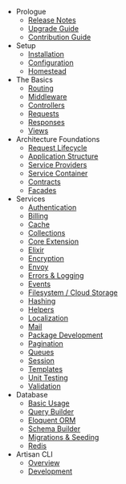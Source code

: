 - Prologue
    - [Release Notes](/docs/{{version}}/releases)
    - [Upgrade Guide](/docs/{{version}}/upgrade)
    - [Contribution Guide](/docs/{{version}}/contributions)
- Setup
    - [Installation](/docs/{{version}}/installation)
    - [Configuration](/docs/{{version}}/configuration)
    - [Homestead](/docs/{{version}}/homestead)
- The Basics
    - [Routing](/docs/{{version}}/routing)
    - [Middleware](/docs/{{version}}/middleware)
    - [Controllers](/docs/{{version}}/controllers)
    - [Requests](/docs/{{version}}/requests)
    - [Responses](/docs/{{version}}/responses)
    - [Views](/docs/{{version}}/views)
- Architecture Foundations
    - [Request Lifecycle](/docs/{{version}}/lifecycle)
    - [Application Structure](/docs/{{version}}/structure)
    - [Service Providers](/docs/{{version}}/providers)
    - [Service Container](/docs/{{version}}/container)
    - [Contracts](/docs/{{version}}/contracts)
    - [Facades](/docs/{{version}}/facades)
- Services
    - [Authentication](/docs/{{version}}/authentication)
    - [Billing](/docs/{{version}}/billing)
    - [Cache](/docs/{{version}}/cache)
    - [Collections](/docs/{{version}}/collections)
    - [Core Extension](/docs/{{version}}/extending)
    - [Elixir](/docs/{{version}}/elixir)
    - [Encryption](/docs/{{version}}/encryption)
    - [Envoy](/docs/{{version}}/envoy)
    - [Errors & Logging](/docs/{{version}}/errors)
    - [Events](/docs/{{version}}/events)
    - [Filesystem / Cloud Storage](/docs/{{version}}/filesystem)
    - [Hashing](/docs/{{version}}/hashing)
    - [Helpers](/docs/{{version}}/helpers)
    - [Localization](/docs/{{version}}/localization)
    - [Mail](/docs/{{version}}/mail)
    - [Package Development](/docs/{{version}}/packages)
    - [Pagination](/docs/{{version}}/pagination)
    - [Queues](/docs/{{version}}/queues)
    - [Session](/docs/{{version}}/session)
    - [Templates](/docs/{{version}}/templates)
    - [Unit Testing](/docs/{{version}}/testing)
    - [Validation](/docs/{{version}}/validation)
- Database
    - [Basic Usage](/docs/{{version}}/database)
    - [Query Builder](/docs/{{version}}/queries)
    - [Eloquent ORM](/docs/{{version}}/eloquent)
    - [Schema Builder](/docs/{{version}}/schema)
    - [Migrations & Seeding](/docs/{{version}}/migrations)
    - [Redis](/docs/{{version}}/redis)
- Artisan CLI
    - [Overview](/docs/{{version}}/artisan)
    - [Development](/docs/{{version}}/commands)
